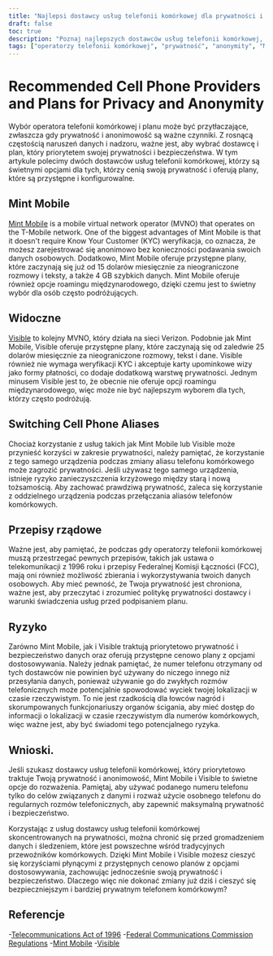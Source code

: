 ```yaml
---
title: "Najlepsi dostawcy usług telefonii komórkowej dla prywatności i anonimowości: Mint Mobile and Visible"
draft: false
toc: true
description: "Poznaj najlepszych dostawców usług telefonii komórkowej, dla których priorytetem jest prywatność i anonimowość oraz dowiedz się, dlaczego Mint Mobile i Visible to świetne opcje"
tags: ["operatorzy telefonii komórkowej", "prywatność", "anonymity", "Mint Mobile", "Widoczny", "wirtualny operator sieci komórkowej", "Weryfikacja KYC", "karty podarunkowe", "przystępne plany", "konfigurowalne plany", "roaming międzynarodowy", "przełączanie pseudonimów telefonów komórkowych", "przepisy rządowe", "Ustawa o telekomunikacji z 1996 r", "Przepisy FCC", "prywatność danych", "bezpieczeństwo danych", "plany telefonii komórkowej", "operatorzy telefonii komórkowej", "sieci komórkowe"]
---
```


# Recommended Cell Phone Providers and Plans for Privacy and Anonymity

Wybór operatora telefonii komórkowej i planu może być przytłaczające, zwłaszcza gdy prywatność i anonimowość są ważne czynniki. Z rosnącą częstością naruszeń danych i nadzoru, ważne jest, aby wybrać dostawcę i plan, który priorytetem swojej prywatności i bezpieczeństwa. W tym artykule polecimy dwóch dostawców usług telefonii komórkowej, którzy są świetnymi opcjami dla tych, którzy cenią swoją prywatność i oferują plany, które są przystępne i konfigurowalne.

## Mint Mobile

[Mint Mobile](https://www.mintmobile.com/) is a mobile virtual network operator (MVNO) that operates on the T-Mobile network. One of the biggest advantages of Mint Mobile is that it doesn't require Know Your Customer (KYC) weryfikacja, co oznacza, że możesz zarejestrować się anonimowo bez konieczności podawania swoich danych osobowych. Dodatkowo, Mint Mobile oferuje przystępne plany, które zaczynają się już od 15 dolarów miesięcznie za nieograniczone rozmowy i teksty, a także 4 GB szybkich danych. Mint Mobile oferuje również opcje roamingu międzynarodowego, dzięki czemu jest to świetny wybór dla osób często podróżujących.

## Widoczne

[Visible](https://www.visible.com/) to kolejny MVNO, który działa na sieci Verizon. Podobnie jak Mint Mobile, Visible oferuje przystępne plany, które zaczynają się od zaledwie 25 dolarów miesięcznie za nieograniczone rozmowy, tekst i dane. Visible również nie wymaga weryfikacji KYC i akceptuje karty upominkowe wizy jako formy płatności, co dodaje dodatkową warstwę prywatności. Jednym minusem Visible jest to, że obecnie nie oferuje opcji roamingu międzynarodowego, więc może nie być najlepszym wyborem dla tych, którzy często podróżują.

## Switching Cell Phone Aliases

Chociaż korzystanie z usług takich jak Mint Mobile lub Visible może przynieść korzyści w zakresie prywatności, należy pamiętać, że korzystanie z tego samego urządzenia podczas zmiany aliasu telefonu komórkowego może zagrozić prywatności. Jeśli używasz tego samego urządzenia, istnieje ryzyko zanieczyszczenia krzyżowego między starą i nową tożsamością. Aby zachować prawdziwą prywatność, zaleca się korzystanie z oddzielnego urządzenia podczas przełączania aliasów telefonów komórkowych.

## Przepisy rządowe

Ważne jest, aby pamiętać, że podczas gdy operatorzy telefonii komórkowej muszą przestrzegać pewnych przepisów, takich jak ustawa o telekomunikacji z 1996 roku i przepisy Federalnej Komisji Łączności (FCC), mają oni również możliwość zbierania i wykorzystywania twoich danych osobowych. Aby mieć pewność, że Twoja prywatność jest chroniona, ważne jest, aby przeczytać i zrozumieć politykę prywatności dostawcy i warunki świadczenia usług przed podpisaniem planu.

## Ryzyko

Zarówno Mint Mobile, jak i Visible traktują priorytetowo prywatność i bezpieczeństwo danych oraz oferują przystępne cenowo plany z opcjami dostosowywania. Należy jednak pamiętać, że numer telefonu otrzymany od tych dostawców nie powinien być używany do niczego innego niż przesyłania danych, ponieważ używanie go do zwykłych rozmów telefonicznych może potencjalnie spowodować wyciek twojej lokalizacji w czasie rzeczywistym. To nie jest rzadkością dla łowców nagród i skorumpowanych funkcjonariuszy organów ścigania, aby mieć dostęp do informacji o lokalizacji w czasie rzeczywistym dla numerów komórkowych, więc ważne jest, aby być świadomi tego potencjalnego ryzyka.

## Wnioski.

Jeśli szukasz dostawcy usług telefonii komórkowej, który priorytetowo traktuje Twoją prywatność i anonimowość, Mint Mobile i Visible to świetne opcje do rozważenia. Pamiętaj, aby używać podanego numeru telefonu tylko do celów związanych z danymi i rozważ użycie osobnego telefonu do regularnych rozmów telefonicznych, aby zapewnić maksymalną prywatność i bezpieczeństwo.

Korzystając z usług dostawcy usług telefonii komórkowej skoncentrowanych na prywatności, można chronić się przed gromadzeniem danych i śledzeniem, które jest powszechne wśród tradycyjnych przewoźników komórkowych. Dzięki Mint Mobile i Visible możesz cieszyć się korzyściami płynącymi z przystępnych cenowo planów z opcjami dostosowywania, zachowując jednocześnie swoją prywatność i bezpieczeństwo. Dlaczego więc nie dokonać zmiany już dziś i cieszyć się bezpieczniejszym i bardziej prywatnym telefonem komórkowym?

## Referencje

-[Telecommunications Act of 1996](https://www.congress.gov/104/plaws/publ104/PLAW-104publ104.pdf)
-[Federal Communications Commission Regulations](https://www.fcc.gov/general/telecommunications-act-1996)
-[Mint Mobile](https://www.mintmobile.com/)
-[Visible](https://www.visible.com/)